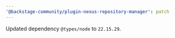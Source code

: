 ```yaml
---
'@backstage-community/plugin-nexus-repository-manager': patch
---
```


Updated dependency `@types/node` to `22.15.29`.
